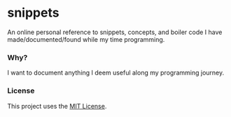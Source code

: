 # snippets

An online personal reference to snippets, concepts, and boiler code I have made/documented/found while my time programming.

### Why?

I want to document anything I deem useful along my programming journey.

### License

This project uses the [MIT License](https://github.com/cgabriel5/snippets/blob/master/LICENSE.txt).